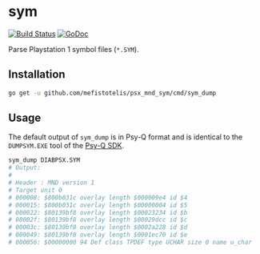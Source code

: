 # sym

[![Build Status](https://api.travis-ci.com/mefistotelis/psx_mnd_sym.svg)](https://app.travis-ci.com/github/mefistotelis/psx_mnd_sym)
[![GoDoc](https://godoc.org/github.com/mefistotelis/psx_mnd_sym?status.svg)](https://godoc.org/github.com/mefistotelis/psx_mnd_sym)

Parse Playstation 1 symbol files (`*.SYM`).

## Installation

```bash
go get -u github.com/mefistotelis/psx_mnd_sym/cmd/sym_dump
```

## Usage

The default output of `sym_dump` is in Psy-Q format and is identical to the
`DUMPSYM.EXE` tool of the [Psy-Q SDK](http://www.psxdev.net/help/psyq_install.html).

```bash
sym_dump DIABPSX.SYM
# Output:
#
# Header : MND version 1
# Target unit 0
# 000008: $800b031c overlay length $000009e4 id $4
# 000015: $800b031c overlay length $00000004 id $5
# 000022: $80139bf8 overlay length $00023234 id $b
# 00002f: $80139bf8 overlay length $00029dcc id $c
# 00003c: $80139bf8 overlay length $0002a228 id $d
# 000049: $80139bf8 overlay length $0001ec70 id $e
# 000056: $00000000 94 Def class TPDEF type UCHAR size 0 name u_char
```
